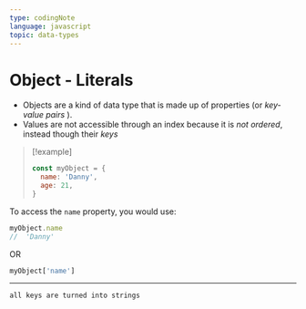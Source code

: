 ```yaml
---
type: codingNote
language: javascript
topic: data-types
---
```


# Object - Literals


- Objects are a kind of data type that is made up of properties (or *key-value pairs* ).
- Values are not accessible through an index because it is *not ordered*, instead though their *keys*

>[!example]
>```javascript
>const myObject = {
>	name: 'Danny',
>	age: 21,
>}

To access the `name` property, you would use:
```javascript
myObject.name
//  'Danny'
```

OR

```javascript
myObject['name']
```

______


```ad-info
all keys are turned into strings
```








